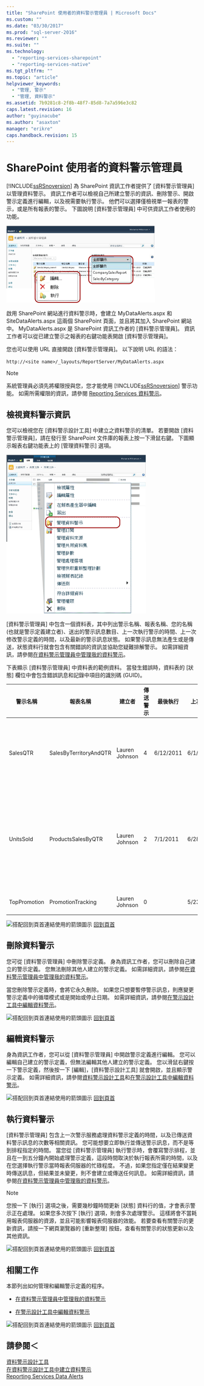 ```yaml
---
title: "SharePoint 使用者的資料警示管理員 | Microsoft Docs"
ms.custom: ""
ms.date: "03/30/2017"
ms.prod: "sql-server-2016"
ms.reviewer: ""
ms.suite: ""
ms.technology: 
  - "reporting-services-sharepoint"
  - "reporting-services-native"
ms.tgt_pltfrm: ""
ms.topic: "article"
helpviewer_keywords: 
  - "管理, 警示"
  - "管理, 資料警示"
ms.assetid: 7b9281c8-2f8b-48f7-85d8-7a7a596e3c82
caps.latest.revision: 16
author: "guyinacube"
ms.author: "asaxton"
manager: "erikre"
caps.handback.revision: 15
---
```

# SharePoint 使用者的資料警示管理員
  [!INCLUDE[ssRSnoversion](../includes/ssrsnoversion-md.md)] 為 SharePoint 資訊工作者提供了 [資料警示管理員] 以管理資料警示。 資訊工作者可以檢視自己所建立警示的資訊、刪除警示、開啟警示定義進行編輯，以及視需要執行警示。 他們可以選擇僅檢視單一報表的警示，或是所有報表的警示。 下圖說明 [資料警示管理員] 中可供資訊工作者使用的功能。  
  
 ![SharePoint 使用者的警示管理員功能](../reporting-services/media/rs-alertmanageriw.gif "SharePoint 使用者的警示管理員功能")  
  
 啟用 SharePoint 網站進行資料警示時，會建立 MyDataAlerts.aspx 和 SiteDataAlerts.aspx 這兩個 SharePoint 頁面，並且將其加入 SharePoint 網站中。 MyDataAlerts.aspx 是 SharePoint 資訊工作者的 [資料警示管理員]。 資訊工作者可以從已建立警示之報表的右鍵功能表開啟 [資料警示管理員]。  
  
 您也可以使用 URL 直接開啟 [資料警示管理員]。 以下說明 URL 的語法：  
  
 `http://<site name>/_layouts/ReportServer/MyDataAlerts.aspx`  
  
> [!NOTE]  
>  系統管理員必須先將權限授與您，您才能使用 [!INCLUDE[ssRSnoversion](../includes/ssrsnoversion-md.md)] 警示功能。 如需所需權限的資訊，請參閱 [Reporting Services 資料警示](../reporting-services/reporting-services-data-alerts.md)。  
  
##  <a name="ViewingAlerts"></a> 檢視資料警示資訊  
 您可以檢視您在 [資料警示設計工具] 中建立之資料警示的清單。 若要開啟 [資料警示管理員]，請在發行至 SharePoint 文件庫的報表上按一下滑鼠右鍵。 下圖顯示報表右鍵功能表上的 [管理資料警示] 選項。  
  
 ![從報表操作功能表開啟警示管理員](../reporting-services/media/rs-openalertmanager.gif "從報表操作功能表開啟警示管理員")  
  
 [資料警示管理員] 中包含一個資料表，其中列出警示名稱、報表名稱、您的名稱 (也就是警示定義建立者)、送出的警示訊息數目、上一次執行警示的時間、上一次修改警示定義的時間，以及最新的警示訊息狀態。 如果警示訊息無法產生或是傳送，狀態資料行就會包含有關錯誤的資訊並協助您疑難排解警示。 如需詳細資訊，請參閱[在資料警示管理員中管理我的資料警示](../reporting-services/manage-my-data-alerts-in-data-alert-manager.md)。  
  
 下表顯示 [資料警示管理員] 中資料表的範例資料。 當發生錯誤時，資料表的 [狀態] 欄位中會包含錯誤訊息和記錄中項目的識別碼 (GUID)。  
  
|警示名稱|報表名稱|建立者|傳送警示|最後執行|上次修改|狀態|  
|----------------|-----------------|----------------|-----------------|--------------|-------------------|------------|  
|SalesQTR|SalesByTerritoryAndQTR|Lauren Johnson|4|6/12/2011|6/1/2011|上次警示執行成功，並且已傳送警示。|  
|UnitsSold|ProductsSalesByQTR|Lauren Johnson|2|7/1/2011|6/28/2011|上次警示執行成功，但因為資料未變更所以未傳送警示。|  
|TopPromotion|PromotionTracking|Lauren Johnson|0||5/23/2011|已建立警示。|  
  
 ![搭配回到頁首連結使用的箭頭圖示](../analysis-services/instances/media/uparrow16x16.png "搭配回到頁首連結使用的箭頭圖示") [回到頁首](#BackToTop)  
  
##  <a name="DeleteAlerts"></a> 刪除資料警示  
 您可從 [資料警示管理員] 中刪除警示定義。 身為資訊工作者，您可以刪除自己建立的警示定義。 您無法刪除其他人建立的警示定義。 如需詳細資訊，請參閱[在資料警示管理員中管理我的資料警示](../reporting-services/manage-my-data-alerts-in-data-alert-manager.md)。  
  
 當您刪除警示定義時，會將它永久刪除。 如果您只想要暫停警示訊息，則應變更警示定義中的循環模式或是開始或停止日期。 如需詳細資訊，請參閱[在警示設計工具中編輯資料警示](../reporting-services/edit-a-data-alert-in-alert-designer.md)。  
  
 ![搭配回到頁首連結使用的箭頭圖示](../analysis-services/instances/media/uparrow16x16.png "搭配回到頁首連結使用的箭頭圖示") [回到頁首](#BackToTop)  
  
##  <a name="EditAlerts"></a> 編輯資料警示  
 身為資訊工作者，您可以從 [資料警示管理員] 中開啟警示定義進行編輯。 您可以編輯自己建立的警示定義，但無法編輯其他人建立的警示定義。 您以滑鼠右鍵按一下警示定義，然後按一下 [編輯]，[資料警示設計工具] 就會開啟，並且顯示警示定義。 如需詳細資訊，請參閱[資料警示設計工具](../reporting-services/data-alert-designer.md)和[在警示設計工具中編輯資料警示](../reporting-services/edit-a-data-alert-in-alert-designer.md)。  
  
 ![搭配回到頁首連結使用的箭頭圖示](../analysis-services/instances/media/uparrow16x16.png "搭配回到頁首連結使用的箭頭圖示") [回到頁首](#BackToTop)  
  
##  <a name="RunAlerts"></a> 執行資料警示  
 [資料警示管理員] 包含上一次警示服務處理資料警示定義的時間，以及已傳送資料警示訊息的次數等相關資訊。 您可能想要立即執行並傳送警示訊息，而不是等到排程指定的時間。 當您從 [資料警示管理員] 執行警示時，會覆寫警示排程，並且在一到五分鐘內開始處理警示定義，這段時間取決於執行報表所需的時間，以及在您選擇執行警示當時報表伺服器的忙碌程度。 不過，如果您指定僅在結果變更時傳送訊息，但結果並未變更，則不會建立或傳送任何訊息。 如需詳細資訊，請參閱[在資料警示管理員中管理我的資料警示](../reporting-services/manage-my-data-alerts-in-data-alert-manager.md)。  
  
> [!NOTE]  
>  您按一下 [執行] 選項之後，需要幾秒鐘時間更新 [狀態] 資料行的值，才會表示警示正在處理。 如果您多次按下 [執行] 選項，則會多次處理警示。 這樣將會不當耗用報表伺服器的資源，並且可能影響報表伺服器的效能。 若要查看有關警示的更新資訊，請按一下網頁瀏覽器的 [重新整理] 按鈕，查看有關警示的狀態更新以及其他資訊。  
  
 ![搭配回到頁首連結使用的箭頭圖示](../analysis-services/instances/media/uparrow16x16.png "搭配回到頁首連結使用的箭頭圖示") [回到頁首](#BackToTop)  
  
##  <a name="HowTo"></a> 相關工作  
 本節列出如何管理和編輯警示定義的程序。  
  
-   [在資料警示管理員中管理我的資料警示](../reporting-services/manage-my-data-alerts-in-data-alert-manager.md)  
  
-   [在警示設計工具中編輯資料警示](../reporting-services/edit-a-data-alert-in-alert-designer.md)  
  
 ![搭配回到頁首連結使用的箭頭圖示](../analysis-services/instances/media/uparrow16x16.png "搭配回到頁首連結使用的箭頭圖示") [回到頁首](#BackToTop)  
  
## 請參閱＜  
 [資料警示設計工具](../reporting-services/data-alert-designer.md)   
 [在資料警示設計工具中建立資料警示](../reporting-services/create-a-data-alert-in-data-alert-designer.md)   
 [Reporting Services Data Alerts](../reporting-services/reporting-services-data-alerts.md)  
  
  